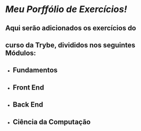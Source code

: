 # _Meu Porffólio de Exercícios!_

## Aqui serão adicionados os exercícios do  
## curso da Trybe, divididos nos seguintes Módulos:

* ## Fundamentos  
* ## Front End  
* ## Back End  
* ## Ciência da Computação
